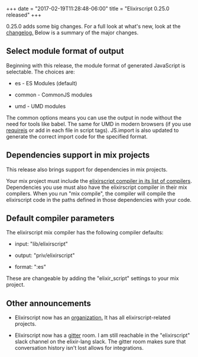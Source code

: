 +++
date = "2017-02-19T11:28:48-06:00"
title = "Elixirscript 0.25.0 released"
+++

0.25.0 adds some big changes. For a full look at what's new, look at the [changelog.](https://github.com/elixirscript/elixirscript/blob/master/CHANGELOG.md) Below is a summary of the major changes.

## Select module format of output

Beginning with this release, the module format of generated JavaScript is selectable. The choices are:

*   es - ES Modules (default)

*   common - CommonJS modules

*   umd - UMD modules

The common options means you can use the output in node without the need for tools like babel. The same for UMD in modern browsers (if you use [requirejs](http://requirejs.org/) or add in each file in script tags). JS.import is also updated to generate the correct import code for the specified format.

## Dependencies support in mix projects

This release also brings support for dependencies in mix projects.

Your mix project must include the [elixirscript compiler in its list of compilers](https://github.com/elixirscript/elixirscript/blob/master/GettingStarted.md#mix-dependency). Dependencies you use must also have the elixirscript compiler in their mix compilers. When you run "mix compile", the compiler will compile the elixirscript code in the paths defined in those dependencies with your code.

## Default compiler parameters

The elixirscript mix compiler has the following compiler defaults:

*   input: "lib/elixirscript"

*   output: "priv/elixirscript"

*   format: ":es"

These are changeable by adding the "elixir_script" settings to your mix project.

## Other announcements

*   Elixirscript now has an [organization.](https://github.com/elixirscript) It has all elixirscript-related projects.

*   Elixirscript now has a [gitter](https://gitter.im/elixirscript/elixirscript) room. I am still reachable in the "elixirscript" slack channel on the elixir-lang slack. The gitter room makes sure that conversation history isn't lost allows for integrations.

